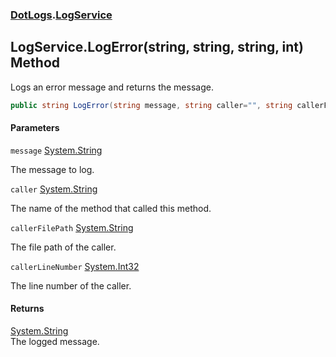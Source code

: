 ### [DotLogs](DotLogs.md 'DotLogs').[LogService](DotLogs.LogService.md 'DotLogs\.LogService')

## LogService\.LogError\(string, string, string, int\) Method

Logs an error message and returns the message\.

```csharp
public string LogError(string message, string caller="", string callerFilePath="", int callerLineNumber=0);
```
#### Parameters

<a name='DotLogs.LogService.LogError(string,string,string,int).message'></a>

`message` [System\.String](https://learn.microsoft.com/en-us/dotnet/api/system.string 'System\.String')

The message to log\.

<a name='DotLogs.LogService.LogError(string,string,string,int).caller'></a>

`caller` [System\.String](https://learn.microsoft.com/en-us/dotnet/api/system.string 'System\.String')

The name of the method that called this method\.

<a name='DotLogs.LogService.LogError(string,string,string,int).callerFilePath'></a>

`callerFilePath` [System\.String](https://learn.microsoft.com/en-us/dotnet/api/system.string 'System\.String')

The file path of the caller\.

<a name='DotLogs.LogService.LogError(string,string,string,int).callerLineNumber'></a>

`callerLineNumber` [System\.Int32](https://learn.microsoft.com/en-us/dotnet/api/system.int32 'System\.Int32')

The line number of the caller\.

#### Returns
[System\.String](https://learn.microsoft.com/en-us/dotnet/api/system.string 'System\.String')  
The logged message\.
